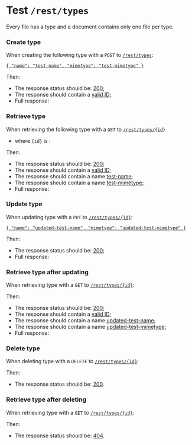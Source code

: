 # Test `/rest/types`

Every file has a type and a document contains only one file per type. 

### Create type
When creating the following type with a `POST` to [`/rest/types`](- "#createEndpoint"):

[```{
  "name": "test-name",
  "mimetype": "test-mimetype"
}```](- "#newEntity")

[ ](- "#createResult=create(#createEndpoint, #newEntity)")

Then:

 - The response status should be: [200](- "?=#createResult.status");
 - The response should contain a [valid ID](- "?=#createResult.hasId");
 - Full response:
 
[ ](- "ext:embed=#createResult.body")

### Retrieve type
When retrieving the following type with a `GET` to [`/rest/types/{id}`](- "#getEndpoint") 

 - where `{id}` is [ ](- "c:echo=#createResult.id"):

[ ](- "#retrieveResult=retrieve(#getEndpoint, #createResult.id)")

Then:

 - The response status should be: [200](- "?=#retrieveResult.status");
 - The response should contain a [valid ID](- "?=#retrieveResult.hasId");
 - The response should contain a name [test-name](- "?=#retrieveResult.name");
 - The response should contain a name [test-mimetype](- "?=#retrieveResult.mimetype");
 - Full response:

[ ](- "ext:embed=#retrieveResult.body")

### Update type
When updating type [ ](- "c:echo=#createResult.id") with a `PUT` to [`/rest/types/{id}`](- "#updateEndpoint"):

[```{
  "name": "updated-test-name",
  "mimetype": "updated-test-mimetype"
}```](- "#updatedEntity")

[ ](- "#updateResult=update(#updateEndpoint, #createResult.id, #updatedEntity)")

Then:

 - The response status should be: [200](- "?=#updateResult.status");
 - Full response:

[ ](- "ext:embed=#updateResult.body")

### Retrieve type after updating
When retrieving type [ ](- "c:echo=#createResult.id") with a `GET` to [`/rest/types/{id}`](- "#getEndpoint"):

[ ](- "#getAfterUpdateResult=getAfterUpdate(#getEndpoint, #createResult.id)")

Then:

 - The response status should be: [200](- "?=#getAfterUpdateResult.status");
 - The response should contain a [valid ID](- "?=#getAfterUpdateResult.hasId");
 - The response should contain a name [updated-test-name](- "?=#getAfterUpdateResult.name");
 - The response should contain a name [updated-test-mimetype](- "?=#getAfterUpdateResult.mimetype");
 - Full response:

[ ](- "ext:embed=#getAfterUpdateResult.body")

### Delete type
When deleting type [ ](- "c:echo=#createResult.id") with a `DELETE` to [`/rest/types/{id}`](- "#deleteEndpoint"):

[ ](- "#deleteResult=delete(#deleteEndpoint, #createResult.id)")

Then:

 - The response status should be: [200](- "?=#deleteResult.status").

### Retrieve type after deleting
When retrieving type [ ](- "c:echo=#createResult.id") with a `GET` to [`/rest/types/{id}`](- "#getEndpoint"):

[ ](- "#retrieveAfterDeleteResult=getAfterDelete(#getEndpoint, #createResult.id)")

Then:

 - The response status should be: [404](- "?=#retrieveAfterDeleteResult.status").

